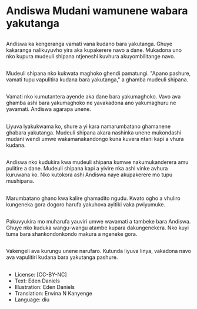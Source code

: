 # Andiswa Mudani wamunene wabara yakutanga

##
Andiswa ka kengeranga vamati vana kudano bara yakutanga. Ghuye kakaranga nalikuyuvho yira aka kupakerere navo a dane. Mukadona uno nko kupura mudeuli shipana ntjeneshi kuvhura akuyombilitange navo.

##
Mudeuli shipana nko kukwata maghoko ghendi pamatungi. "Apano pashure, vamati tupu vapulitira kudana bara yakutanga," a ghamba mudeuli shipana.

##
Vamati nko kumutantera ayende aka dane bara yakumaghoko. Vavo ava ghamba ashi bara yakumaghoko ne yavakadona ano yakumaghuru ne yavamati. Andiswa agarapa unene.

##
Liyuva lyakukwama ko, shure a yi kara namarumbatano ghamanene ghabara yakutanga. Mudeuli shipana akara nashinka unene mukondashi mudani wendi umwe wakamanakandongo kuna kuvera ntani kapi a vhura kudana.

##
Andiswa nko kudukira kwa mudeuli shipana kumwe nakumukanderera amu pulitire a dane. Mudeuli shipana kapi a yivire nka ashi vinke avhura kuruwana ko. Nko kutokora ashi Andiswa naye akupakerere mo tupu mushipana.

##
Marumbatano ghano kwa kalire ghamadito ngudu. Kwato ogho a vhuliro kungeneka gora dogoro harufa yakuhova ayitiki vaka pwiyumuke.

##
Pakuvyukira mo muharufa yauviri umwe wavamati a tambeke bara Andiswa. Ghuye nko kuduka wangu-wangu atambe kupara dakungenekera. Nko kuyi tuma bara shankondonkondo makura a ngeneke gora.

##
Vakengeli ava kurungu unene narufaro. Kutunda liyuva linya, vakadona navo ava vapulitiri kudana bara yakutanga pashure.

##
* License: [CC-BY-NC]
* Text: Eden Daniels
* Illustration: Eden Daniels
* Translation: Erwina N Kanyenge
* Language: diu
